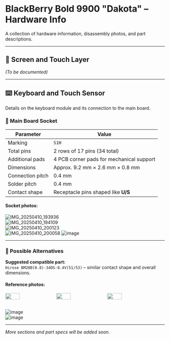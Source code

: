 # BlackBerry Bold 9900 "Dakota" – Hardware Info

A collection of hardware information, disassembly photos, and part descriptions.

---

## 📱 Screen and Touch Layer

*(To be documented)*

---

## ⌨️ Keyboard and Touch Sensor

Details on the keyboard module and its connection to the main board.

### 🔌 Main Board Socket

| Parameter            | Value                                                                  |
|----------------------|------------------------------------------------------------------------|
| Marking              | `S1H`                                                                  |
| Total pins           | 2 rows of 17 pins (34 total)                                           |
| Additional pads      | 4 PCB corner pads for mechanical support                              |
| Dimensions           | Approx. 9.2 mm × 2.6 mm × 0.8 mm                                       |
| Connection pitch     | 0.4 mm                                                                 |
| Solder pitch         | 0.4 mm                                                                 |
| Contact shape        | Receptacle pins shaped like **U/S**                                   |

#### Socket photos:

![IMG_20250410_193936](https://github.com/user-attachments/assets/4c38bdb5-8ec9-4b59-949e-973bb7e536c8)  
![IMG_20250410_194109](https://github.com/user-attachments/assets/d906f341-acb3-444f-af41-1bafa86089d4)  
![IMG_20250410_200123](https://github.com/user-attachments/assets/eb2ae9e7-f264-4f89-a94f-5fed7b633aa2)  
![IMG_20250410_200058](https://github.com/user-attachments/assets/3f6d236e-fa2f-467d-82ac-b41290bc1dc6)
![image](https://github.com/user-attachments/assets/1da14a53-19d5-4897-8eb5-48bd9d98c481)

---

### 🔄 Possible Alternatives

**Suggested compatible part:**  
`Hirose BM20B(0.8)-34DS-0.4V(51/53)` – similar contact shape and overall dimensions.

#### Reference photos:

<div style="display: flex; gap: 10px;">
  <img src="https://github.com/user-attachments/assets/d403e8b2-cafd-41c3-800f-ccc79ca2d679" width="30%" />
  <img src="https://github.com/user-attachments/assets/547dcd17-afe2-477c-8d1e-4222617958ff" width="30%" />
  <img src="https://github.com/user-attachments/assets/34f14914-d4a5-4d75-8ff6-972c03210aa5" width="30%" />
</div>

<br>

![image](https://github.com/user-attachments/assets/09483a23-fc60-477c-b46e-2025c66fbc74)  
![image](https://github.com/user-attachments/assets/cfb3836d-07e0-40a0-8298-6ec428c5aa9c)

---

*More sections and part specs will be added soon.*
